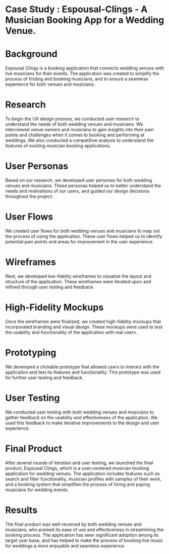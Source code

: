 # Case Study : Espousal-Clings - A Musician Booking App for a Wedding Venue.

# Background
Espousal Clings is a booking application that connects wedding venues with live musicians for their events. The application was created to simplify the process of finding and booking musicians, and to ensure a seamless experience for both venues and musicians.

# Research
To begin the UX design process, we conducted user research to understand the needs of both wedding venues and musicians. We interviewed venue owners and musicians to gain insights into their pain points and challenges when it comes to booking and performing at weddings. We also conducted a competitive analysis to understand the features of existing musician booking applications.

# User Personas
Based on our research, we developed user personas for both wedding venues and musicians. These personas helped us to better understand the needs and motivations of our users, and guided our design decisions throughout the project.

# User Flows
We created user flows for both wedding venues and musicians to map out the process of using the application. These user flows helped us to identify potential pain points and areas for improvement in the user experience.

# Wireframes
Next, we developed low-fidelity wireframes to visualize the layout and structure of the application. These wireframes were iterated upon and refined through user testing and feedback.

# High-Fidelity Mockups
Once the wireframes were finalized, we created high-fidelity mockups that incorporated branding and visual design. These mockups were used to test the usability and functionality of the application with real users.

# Prototyping
We developed a clickable prototype that allowed users to interact with the application and test its features and functionality. This prototype was used for further user testing and feedback.

# User Testing
We conducted user testing with both wedding venues and musicians to gather feedback on the usability and effectiveness of the application. We used this feedback to make iterative improvements to the design and user experience.

# Final Product
After several rounds of iteration and user testing, we launched the final product, Espousal Clings, which is a user-centered musician booking application for wedding venues. The application includes features such as search and filter functionality, musician profiles with samples of their work, and a booking system that simplifies the process of hiring and paying musicians for wedding events.

# Results
The final product was well-received by both wedding venues and musicians, who praised its ease of use and effectiveness in streamlining the booking process. The application has seen significant adoption among its target user base, and has helped to make the process of booking live music for weddings a more enjoyable and seamless experience.
